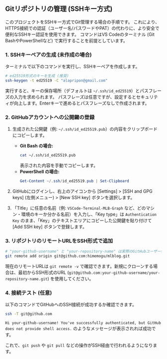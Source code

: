 ## Gitリポジトリの管理 (SSHキー方式)

このプロジェクトをSSHキー方式でGit管理する場合の手順です。
これにより、HTTPS接続での認証（ユーザー名/パスワードやPAT）の代わりに、より安全で便利なSSHキー認証を使用できます。
コマンドはVS Codeのターミナル (Git BashやPowerShellなど) で実行することを前提としています。

### 1. SSHキーペアの生成 (未作成の場合)

ターミナルで以下のコマンドを実行し、SSHキーペアを作成します。

```bash
# ed25519形式のキーを生成 (推奨)
ssh-keygen -t ed25519 -C "alapripon@gmail.com"
```

実行すると、キーの保存場所（デフォルトは `~/.ssh/id_ed25519`）とパスフレーズの入力を求められます。
パスフレーズは任意ですが、設定するとセキュリティが向上します。Enterキーで進めるとパスフレーズなしで作成されます。

### 2. GitHubアカウントへの公開鍵の登録

1.  生成された公開鍵（例: `~/.ssh/id_ed25519.pub`）の内容をクリップボードにコピーします。
    *   **Git Bash の場合:**
        ```bash
        cat ~/.ssh/id_ed25519.pub
        ```
        表示された内容を手動でコピーします。
    *   **PowerShell の場合:**
        ```powershell
        Get-Content ~/.ssh/id_ed25519.pub | Set-Clipboard
        ```

2.  GitHubにログインし、右上のアイコンから [Settings] > [SSH and GPG keys] (左側メニュー) > [New SSH key] ボタンを選択します。
3.  「Title」に任意の名前（例: `VSCode-Terminal-MLB-Graph` など、どのマシン・環境のキーか分かる名前）を入力し、「Key type」は `Authentication Key` のまま、「Key」のテキストエリアにコピーした公開鍵を貼り付けて [Add SSH key] ボタンで登録します。

### 3. リポジトリのリモートURLをSSH形式で追加

```bash
# "your-github-username" と "your-repository-name" は実際のGitHubユーザー名とリポジトリ名に置き換えてください
git remote add origin git@github.com:himemogu/mlblog.git
```
現在のリモートURLは `git remote -v` で確認できます。新規にクローンする場合は、最初からSSH形式のURL (`git@github.com:your-github-username/your-repository-name.git`) を使用してください。

### 4. 接続テスト (任意)

以下のコマンドでGitHubへのSSH接続が成功するか確認できます。
```bash
ssh -T git@github.com
```
`Hi your-github-username! You've successfully authenticated, but GitHub does not provide shell access.` のようなメッセージが表示されれば成功です。

これで、`git push` や `git pull` などの操作がSSH経由で行われるようになります。